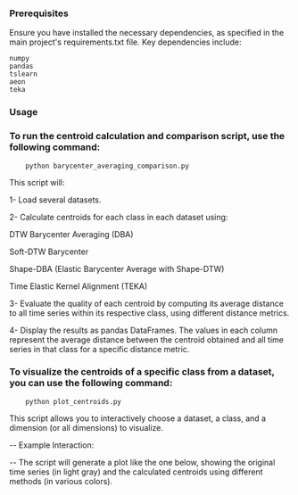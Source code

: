 ### Prerequisites

Ensure you have installed the necessary dependencies, as specified in the main project's requirements.txt file. Key dependencies include:

    numpy
    pandas
    tslearn
    aeon
    teka

### Usage

### To run the centroid calculation and comparison script, use the following command:

        python barycenter_averaging_comparison.py

This script will:

 1- Load several datasets.
 
 2- Calculate centroids for each class in each dataset using:
 
 DTW Barycenter Averaging (DBA)
 
 Soft-DTW Barycenter
 
 Shape-DBA (Elastic Barycenter Average with Shape-DTW)
 
 Time Elastic Kernel Alignment (TEKA)
         
 3- Evaluate the quality of each centroid by computing its average distance to all time series within its respective class, using different distance metrics.
 
 4- Display the results as pandas DataFrames. The values in each column represent the average distance between the centroid obtained and all time series in that class for a specific distance metric.
                    
### To visualize the centroids of a specific class from a dataset, you can use the following command:

        python plot_centroids.py

This script allows you to interactively choose a dataset, a class, and a dimension (or all dimensions) to visualize.

-- Example Interaction:




-- The script will generate a plot like the one below, showing the original time series (in light gray) and the calculated centroids using different methods (in various colors).




